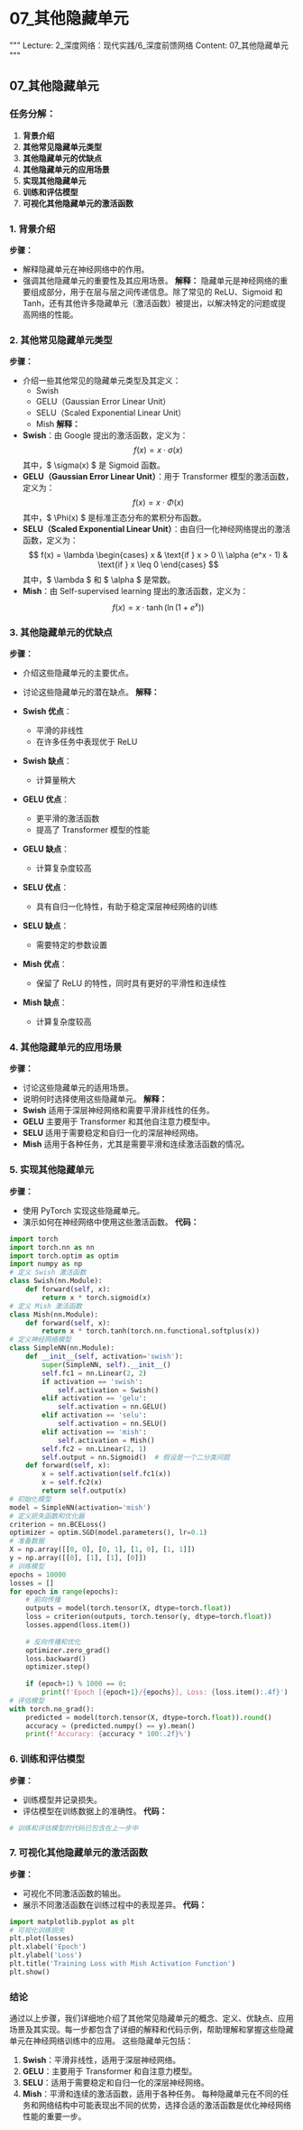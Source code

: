 # 07_其他隐藏单元
"""
Lecture: 2_深度网络：现代实践/6_深度前馈网络
Content: 07_其他隐藏单元
"""
## 07_其他隐藏单元
### 任务分解：
1. **背景介绍**
2. **其他常见隐藏单元类型**
3. **其他隐藏单元的优缺点**
4. **其他隐藏单元的应用场景**
5. **实现其他隐藏单元**
6. **训练和评估模型**
7. **可视化其他隐藏单元的激活函数**
### 1. 背景介绍
**步骤：**
- 解释隐藏单元在神经网络中的作用。
- 强调其他隐藏单元的重要性及其应用场景。
**解释：**
隐藏单元是神经网络的重要组成部分，用于在层与层之间传递信息。除了常见的 ReLU、Sigmoid 和 Tanh，还有其他许多隐藏单元（激活函数）被提出，以解决特定的问题或提高网络的性能。
### 2. 其他常见隐藏单元类型
**步骤：**
- 介绍一些其他常见的隐藏单元类型及其定义：
  - Swish
  - GELU（Gaussian Error Linear Unit）
  - SELU（Scaled Exponential Linear Unit）
  - Mish
**解释：**
- **Swish**：由 Google 提出的激活函数，定义为：
  $$ f(x) = x \cdot \sigma(x) $$
  其中，$ \sigma(x) $ 是 Sigmoid 函数。
- **GELU（Gaussian Error Linear Unit）**：用于 Transformer 模型的激活函数，定义为：
  $$ f(x) = x \cdot \Phi(x) $$
  其中，$ \Phi(x) $ 是标准正态分布的累积分布函数。
- **SELU（Scaled Exponential Linear Unit）**：由自归一化神经网络提出的激活函数，定义为：
  $$ f(x) = \lambda \begin{cases} 
      x & \text{if } x > 0 \\
      \alpha (e^x - 1) & \text{if } x \leq 0 
   \end{cases} $$
  其中，$ \lambda $ 和 $ \alpha $ 是常数。
- **Mish**：由 Self-supervised learning 提出的激活函数，定义为：
  $$ f(x) = x \cdot \tanh(\ln(1 + e^x)) $$
### 3. 其他隐藏单元的优缺点
**步骤：**
- 介绍这些隐藏单元的主要优点。
- 讨论这些隐藏单元的潜在缺点。
**解释：**
- **Swish 优点**：
  - 平滑的非线性
  - 在许多任务中表现优于 ReLU
  
- **Swish 缺点**：
  - 计算量稍大
  
- **GELU 优点**：
  - 更平滑的激活函数
  - 提高了 Transformer 模型的性能
  
- **GELU 缺点**：
  - 计算复杂度较高
  
- **SELU 优点**：
  - 具有自归一化特性，有助于稳定深层神经网络的训练
  
- **SELU 缺点**：
  - 需要特定的参数设置
  
- **Mish 优点**：
  - 保留了 ReLU 的特性，同时具有更好的平滑性和连续性
  
- **Mish 缺点**：
  - 计算复杂度较高
### 4. 其他隐藏单元的应用场景
**步骤：**
- 讨论这些隐藏单元的适用场景。
- 说明何时选择使用这些隐藏单元。
**解释：**
- **Swish** 适用于深层神经网络和需要平滑非线性的任务。
- **GELU** 主要用于 Transformer 和其他自注意力模型中。
- **SELU** 适用于需要稳定和自归一化的深层神经网络。
- **Mish** 适用于各种任务，尤其是需要平滑和连续激活函数的情况。
### 5. 实现其他隐藏单元
**步骤：**
- 使用 PyTorch 实现这些隐藏单元。
- 演示如何在神经网络中使用这些激活函数。
**代码：**
```python
import torch
import torch.nn as nn
import torch.optim as optim
import numpy as np
# 定义 Swish 激活函数
class Swish(nn.Module):
    def forward(self, x):
        return x * torch.sigmoid(x)
# 定义 Mish 激活函数
class Mish(nn.Module):
    def forward(self, x):
        return x * torch.tanh(torch.nn.functional.softplus(x))
# 定义神经网络模型
class SimpleNN(nn.Module):
    def __init__(self, activation='swish'):
        super(SimpleNN, self).__init__()
        self.fc1 = nn.Linear(2, 2)
        if activation == 'swish':
            self.activation = Swish()
        elif activation == 'gelu':
            self.activation = nn.GELU()
        elif activation == 'selu':
            self.activation = nn.SELU()
        elif activation == 'mish':
            self.activation = Mish()
        self.fc2 = nn.Linear(2, 1)
        self.output = nn.Sigmoid()  # 假设是一个二分类问题
    def forward(self, x):
        x = self.activation(self.fc1(x))
        x = self.fc2(x)
        return self.output(x)
# 初始化模型
model = SimpleNN(activation='mish')
# 定义损失函数和优化器
criterion = nn.BCELoss()
optimizer = optim.SGD(model.parameters(), lr=0.1)
# 准备数据
X = np.array([[0, 0], [0, 1], [1, 0], [1, 1]])
y = np.array([[0], [1], [1], [0]])
# 训练模型
epochs = 10000
losses = []
for epoch in range(epochs):
    # 前向传播
    outputs = model(torch.tensor(X, dtype=torch.float))
    loss = criterion(outputs, torch.tensor(y, dtype=torch.float))
    losses.append(loss.item())
    
    # 反向传播和优化
    optimizer.zero_grad()
    loss.backward()
    optimizer.step()
    
    if (epoch+1) % 1000 == 0:
        print(f'Epoch [{epoch+1}/{epochs}], Loss: {loss.item():.4f}')
# 评估模型
with torch.no_grad():
    predicted = model(torch.tensor(X, dtype=torch.float)).round()
    accuracy = (predicted.numpy() == y).mean()
    print(f'Accuracy: {accuracy * 100:.2f}%')
```
### 6. 训练和评估模型
**步骤：**
- 训练模型并记录损失。
- 评估模型在训练数据上的准确性。
**代码：**
```python
# 训练和评估模型的代码已包含在上一步中
```
### 7. 可视化其他隐藏单元的激活函数
**步骤：**
- 可视化不同激活函数的输出。
- 展示不同激活函数在训练过程中的表现差异。
**代码：**
```python
import matplotlib.pyplot as plt
# 可视化训练损失
plt.plot(losses)
plt.xlabel('Epoch')
plt.ylabel('Loss')
plt.title('Training Loss with Mish Activation Function')
plt.show()
```
### 结论
通过以上步骤，我们详细地介绍了其他常见隐藏单元的概念、定义、优缺点、应用场景及其实现。每一步都包含了详细的解释和代码示例，帮助理解和掌握这些隐藏单元在神经网络训练中的应用。
这些隐藏单元包括：
1. **Swish**：平滑非线性，适用于深层神经网络。
2. **GELU**：主要用于 Transformer 和自注意力模型。
3. **SELU**：适用于需要稳定和自归一化的深层神经网络。
4. **Mish**：平滑和连续的激活函数，适用于各种任务。
每种隐藏单元在不同的任务和网络结构中可能表现出不同的优势，选择合适的激活函数是优化神经网络性能的重要一步。